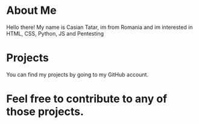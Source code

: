# About Me
Hello there! My name is Casian Tatar, im from Romania and im interested in HTML, CSS, Python, JS and Pentesting

# Projects
You can find my projects by going to my GitHub account.

# Feel free to contribute to any of those projects.
